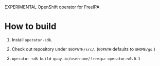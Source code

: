 EXPERIMENTAL OpenShift operator for FreeIPA

# How to build

1. Install `operator-sdk`.

2. Check out repository under `$GOPATH/src/`.  (`GOPATH` defaults to
   `$HOME/go`.)

3. `operator-sdk build quay.io/username/freeipa-operator:v0.0.1`
